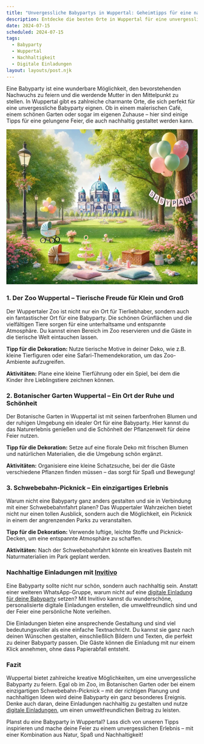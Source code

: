 ```yaml
---
title: "Unvergessliche Babypartys in Wuppertal: Geheimtipps für eine nachhaltige Feier"
description: Entdecke die besten Orte in Wuppertal für eine unvergessliche Babyparty, inklusive nachhaltiger Dekorationstipps und personalisierten digitalen Einladungen.
date: 2024-07-15
scheduled: 2024-07-15
tags:
  - Babyparty
  - Wuppertal
  - Nachhaltigkeit
  - Digitale Einladungen
layout: layouts/post.njk
---
```


Eine Babyparty ist eine wunderbare Möglichkeit, den bevorstehenden Nachwuchs zu feiern und die werdende Mutter in den Mittelpunkt zu stellen. In Wuppertal gibt es zahlreiche charmante Orte, die sich perfekt für eine unvergessliche Babyparty eignen. Ob in einem malerischen Café, einem schönen Garten oder sogar im eigenen Zuhause – hier sind einige Tipps für eine gelungene Feier, die auch nachhaltig gestaltet werden kann.

![Babyparty im Park](/img/picnic-park.webp)

### 1. **Der Zoo Wuppertal – Tierische Freude für Klein und Groß**

Der Wuppertaler Zoo ist nicht nur ein Ort für Tierliebhaber, sondern auch ein fantastischer Ort für eine Babyparty. Die schönen Grünflächen und die vielfältigen Tiere sorgen für eine unterhaltsame und entspannte Atmosphäre. Du kannst einen Bereich im Zoo reservieren und die Gäste in die tierische Welt eintauchen lassen.

**Tipp für die Dekoration:** Nutze tierische Motive in deiner Deko, wie z.B. kleine Tierfiguren oder eine Safari-Themendekoration, um das Zoo-Ambiente aufzugreifen.

**Aktivitäten:** Plane eine kleine Tierführung oder ein Spiel, bei dem die Kinder ihre Lieblingstiere zeichnen können.

### 2. **Botanischer Garten Wuppertal – Ein Ort der Ruhe und Schönheit**

Der Botanische Garten in Wuppertal ist mit seinen farbenfrohen Blumen und der ruhigen Umgebung ein idealer Ort für eine Babyparty. Hier kannst du das Naturerlebnis genießen und die Schönheit der Pflanzenwelt für deine Feier nutzen.

**Tipp für die Dekoration:** Setze auf eine florale Deko mit frischen Blumen und natürlichen Materialien, die die Umgebung schön ergänzt.

**Aktivitäten:** Organisiere eine kleine Schatzsuche, bei der die Gäste verschiedene Pflanzen finden müssen – das sorgt für Spaß und Bewegung!

### 3. **Schwebebahn-Picknick – Ein einzigartiges Erlebnis**

Warum nicht eine Babyparty ganz anders gestalten und sie in Verbindung mit einer Schwebebahnfahrt planen? Das Wuppertaler Wahrzeichen bietet nicht nur einen tollen Ausblick, sondern auch die Möglichkeit, ein Picknick in einem der angrenzenden Parks zu veranstalten.

**Tipp für die Dekoration:** Verwende luftige, leichte Stoffe und Picknick-Decken, um eine entspannte Atmosphäre zu schaffen.

**Aktivitäten:** Nach der Schwebebahnfahrt könnte ein kreatives Basteln mit Naturmaterialien im Park geplant werden.

### **Nachhaltige Einladungen mit [Invitivo](https://invitivo.com/create)**

Eine Babyparty sollte nicht nur schön, sondern auch nachhaltig sein. Anstatt einer weiteren WhatsApp-Gruppe, warum nicht auf eine [digitale Einladung für deine Babyparty](https://invitivo.com/) setzen? Mit Invitivo kannst du wunderschöne, personalisierte digitale Einladungen erstellen, die umweltfreundlich sind und der Feier eine persönliche Note verleihen. 

Die Einladungen bieten eine ansprechende Gestaltung und sind viel bedeutungsvoller als eine einfache Textnachricht. Du kannst sie ganz nach deinen Wünschen gestalten, einschließlich Bildern und Texten, die perfekt zu deiner Babyparty passen. Die Gäste können die Einladung mit nur einem Klick annehmen, ohne dass Papierabfall entsteht.

### **Fazit**

Wuppertal bietet zahlreiche kreative Möglichkeiten, um eine unvergessliche Babyparty zu feiern. Egal ob im Zoo, im Botanischen Garten oder bei einem einzigartigen Schwebebahn-Picknick – mit der richtigen Planung und nachhaltigen Ideen wird deine Babyparty ein ganz besonderes Ereignis. Denke auch daran, deine Einladungen nachhaltig zu gestalten und nutze [digitale Einladungen](https://invitivo.com), um einen umweltfreundlichen Beitrag zu leisten.

Planst du eine Babyparty in Wuppertal? Lass dich von unseren Tipps inspirieren und mache deine Feier zu einem unvergesslichen Erlebnis – mit einer Kombination aus Natur, Spaß und Nachhaltigkeit!
